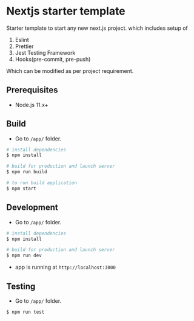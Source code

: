 # Nextjs starter template

Starter template to start any new next.js project. which includes setup of 

1) Eslint
2) Prettier
3) Jest Testing Framework 
4) Hooks(pre-commit, pre-push)

Which can be modified as per project requirement.

## Prerequisites

* Node.js 11.x+

## Build

* Go to `/app/` folder.

``` bash
# install dependencies
$ npm install

# build for production and launch server
$ npm run build

# to run build application
$ npm start
```

## Development

* Go to `/app/` folder.

``` bash
# install dependencies
$ npm install

# build for production and launch server
$ npm run dev
```

* app is running at `http://localhost:3000` 


## Testing

* Go to `/app/` folder.

``` bash
$ npm run test
```
